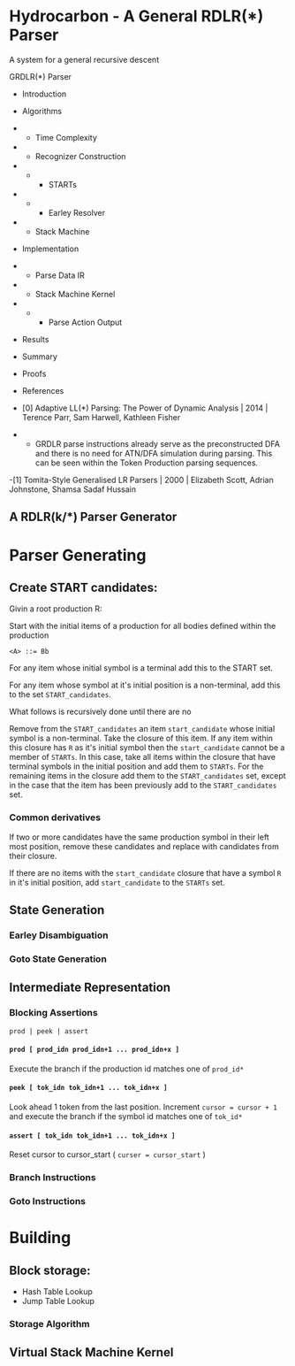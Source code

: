 # Hydrocarbon - A General RDLR(*) Parser

A system for a general recursive descent 

GRDLR(*) Parser


- Introduction
- Algorithms
- - Time Complexity
- - Recognizer Construction
- - - STARTs
- - - Earley Resolver
- - Stack Machine
- Implementation
- - Parse Data IR
- - Stack Machine Kernel 
- - - Parse Action Output
- Results
- Summary
- Proofs
- References

- [0] Adaptive LL(*) Parsing: The Power of Dynamic Analysis | 2014 | Terence Parr, Sam Harwell, Kathleen Fisher
- -  GRDLR parse instructions already serve as the preconstructed DFA and there is no
    need for ATN/DFA simulation during parsing. This can be seen within the Token Production parsing sequences. 

-[1] Tomita-Style Generalised LR Parsers | 2000 | Elizabeth Scott, Adrian Johnstone, Shamsa Sadaf Hussain

## A RDLR(k/*) Parser Generator


# Parser Generating

## Create START candidates:

Givin a root production R:

Start with the initial items of a production for all bodies defined within the production
```
<A> ::= Bb
```

For any item whose initial symbol is a terminal add this to the START set.

For any item whose symbol at it's initial position is a non-terminal, add this to the 
set `START_candidates`. 

What follows is recursively done until there are no 


Remove from the `START_candidates` an item `start_candidate` whose initial symbol is a non-terminal.
Take the closure of this item. If any item within  this closure has `R` as it's initial symbol
then the `start_candidate` cannot be a member of `STARTs`. In this case, take all items within the
closure that  have terminal symbols in the initial position and add them to `STARTs`. For the remaining items
in the closure add them to the `START_candidates` set, except in the case that the item has
been previously add to the `START_candidates` set.

### Common derivatives
If two or more candidates have the same production symbol in their left most position, remove these candidates and replace with candidates from their closure.

If there are no items with the `start_candidate` closure that have a symbol `R` in it's initial
position, add `start_candidate` to the `STARTs` set.

## State Generation

### Earley Disambiguation

### Goto State Generation

## Intermediate Representation

### Blocking Assertions

`prod | peek | assert`

#### `prod [ prod_idn prod_idn+1 ... prod_idn+x ]`

Execute the branch if the production id matches one of  `prod_id*`

#### `peek [ tok_idn tok_idn+1 ... tok_idn+x ]`

Look ahead 1 token from the last position. Increment `cursor = cursor + 1` and execute the branch if the symbol id matches one of `tok_id*`

#### `assert [ tok_idn tok_idn+1 ... tok_idn+x ]`

Reset cursor to cursor_start ( `curser = cursor_start` )

### Branch Instructions

### Goto Instructions


# Building

## Block storage:
- Hash Table Lookup
- Jump Table Lookup
### Storage Algorithm

## Virtual Stack Machine Kernel




